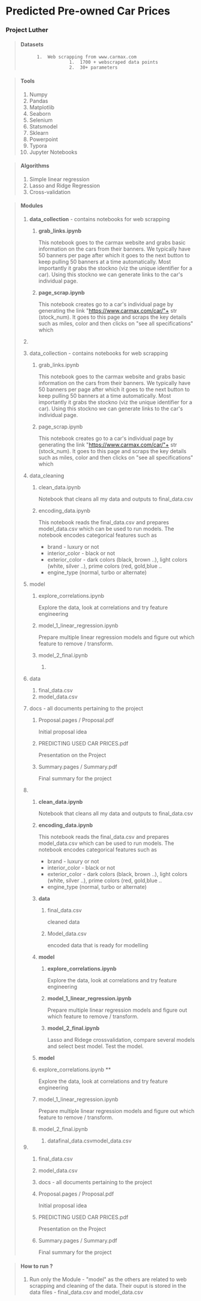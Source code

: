 # Predicted Pre-owned Car Prices

### Project Luther

> #### Datasets
>
>        	1.  Web scrapping from www.carmax.com
>                    	1.  1700 + webscraped data points
>                    	2.  30+ parameters



> #### Tools
>
> 1. Numpy
> 2. Pandas
> 3. Matplotlib
> 4. Seaborn
> 5. Selenium
> 6. Statsmodel
> 7. Sklearn
> 8. Powerpoint
> 9. Typora
> 10. Jupyter Notebooks



> #### Algorithms
>
> 1. Simple linear regression
> 2. Lasso and Ridge Regression
> 3. Cross-validation



> #### Modules 
>
> 1. **data_collection** - contains notebooks for web scrapping 
>
>    1. **grab_links.ipynb** 
>
>       This notebook goes to the carmax website and grabs basic information on the cars from their banners. We typically have 50 banners per page after which it goes to the next button to keep pulling 50 banners at a time automatically. Most importantly it grabs the stockno (viz the unique identifier for a car).  Using this stockno we can generate links to the car's individual page. 
>
>    2. **page_scrap.ipynb**
>
>       This notebook creates go to a car's individual page by generating the link "https://www.carmax.com/car/"+ str (stock_num). It goes to this page and scraps the key details such as miles, color and then clicks on "see all  specifications" which 
>
> 2. 
>
>    1. data_collection - contains notebooks for web scrapping 
>
>       1. grab_links.ipynb 
>
>          This notebook goes to the carmax website and grabs basic information on the cars from their banners. We typically have 50 banners per page after which it goes to the next button to keep pulling 50 banners at a time automatically. Most importantly it grabs the stockno (viz the unique identifier for a car).  Using this stockno we can generate links to the car's individual page. 
>
>       2. page_scrap.ipynb
>
>          This notebook creates go to a car's individual page by generating the link "https://www.carmax.com/car/"+ str (stock_num). It goes to this page and scraps the key details such as miles, color and then clicks on "see all  specifications" which 
>
>    2. data_cleaning
>
>       1. clean_data.ipynb
>
>          Notebook that cleans all my data and outputs to final_data.csv
>
>       2. encoding_data.ipynb
>
>          This notebook reads the final_data.csv and prepares model_data.csv which can be used to run models. The notebook encodes categorical features such as 
>
>          - brand - luxury or not 
>          - interior_color - black or not
>          - exterior_color - dark colors (black, brown ..), light colors (white, silver ..), prime colors (red, gold,blue ..
>          - engine_type (normal, turbo or alternate)
>
>    3. model
>
>       1. explore_correlations.ipynb
>
>          Explore  the data, look at correlations and try feature engineering
>
>       2. model_1_linear_regression.ipynb
>
>          Prepare multiple linear regression models and figure out which feature to remove / transform.
>
>       3. model_2_final.ipynb
>
>          1. 
>
>    4. data
>
>       1. final_data.csv
>       2. model_data.csv
>
>    5. docs - all documents pertaining to the project
>
>       1. Proposal.pages / Proposal.pdf
>
>          Initial proposal idea  
>
>       2. PREDICTING USED CAR PRICES.pdf
>
>          Presentation on the Project
>
>       3. Summary.pages / Summary.pdf
>
>          Final summary for the project
>
> 3. 1. **clean_data.ipynb**
>
>       Notebook that cleans all my data and outputs to final_data.csv
>
>    2. **encoding_data.ipynb**
>
>       This notebook reads the final_data.csv and prepares model_data.csv which can be used to run models. The notebook encodes categorical features such as 
>
>       - brand - luxury or not 
>       - interior_color - black or not
>       - exterior_color - dark colors (black, brown ..), light colors (white, silver ..), prime colors (red, gold,blue ..
>       - engine_type (normal, turbo or alternate)
>
>    3. **data**
>
>       1. final_data.csv
>
>          cleaned data 
>
>       2. Model_data.csv
>
>          encoded data that is ready for modelling
>
>    4. **model**
>
>       1. **explore_correlations.ipynb**
>
>          Explore  the data, look at correlations and try feature engineering
>
>       2. **model_1_linear_regression.ipynb**
>
>          Prepare multiple linear regression models and figure out which feature to remove / transform.
>
>       3. **model_2_final.ipynb**
>
>          Lasso and Ridege crossvalidation, compare several models and select best model. Test the model.
>
>    5. **model**
>
>    6. explore_correlations.ipynb **
>
>       Explore  the data, look at correlations and try feature engineering
>
>    7. model_1_linear_regression.ipynb
>
>       Prepare multiple linear regression models and figure out which feature to remove / transform.
>
>    8. model_2_final.ipynb
>
>       1. datafinal_data.csvmodel_data.csv
>
> 4. 1. final_data.csv
>
>    2. model_data.csv
>
>    3. docs - all documents pertaining to the project
>
>    4. Proposal.pages / Proposal.pdf
>
>       Initial proposal idea  
>
>    5. PREDICTING USED CAR PRICES.pdf
>
>       Presentation on the Project
>
>    6. Summary.pages / Summary.pdf
>
>       Final summary for the project
>
>

> #### How to run ?
>
> 1. Run only the Module - "model" as the others are related to web scrapping and cleaning of the data. Their ouput is stored in the data files - final_data.csv and model_data.csv 

